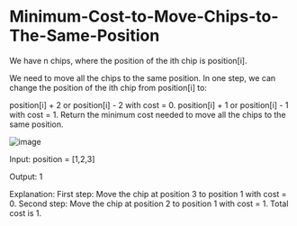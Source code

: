 # Minimum-Cost-to-Move-Chips-to-The-Same-Position

We have n chips, where the position of the ith chip is position[i].

We need to move all the chips to the same position. In one step, we can change the position of the ith chip from position[i] to:

position[i] + 2 or position[i] - 2 with cost = 0.
position[i] + 1 or position[i] - 1 with cost = 1.
Return the minimum cost needed to move all the chips to the same position.

![image](https://user-images.githubusercontent.com/70264806/120930649-dd854b00-c70b-11eb-9776-9b5539df4fe4.png)

Input: position = [1,2,3]

Output: 1

Explanation: First step: Move the chip at position 3 to position 1 with cost = 0.
Second step: Move the chip at position 2 to position 1 with cost = 1.
Total cost is 1.
